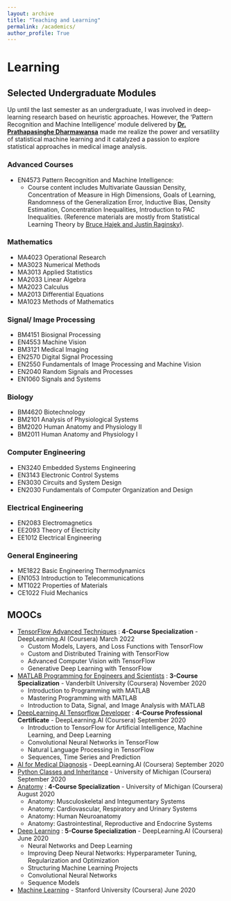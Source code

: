 ```yaml
---
layout: archive
title: "Teaching and Learning"
permalink: /academics/
author_profile: True
---
```


<!-- You can also find my articles on my <a href="https://scholar.google.com/citations?user=JAq7DWcAAAAJ&hl=en">Google Scholar profile</a>. -->

<!-- # Teaching
## Visiting Instructor/ Teaching Assistant - <a href="https://ent.uom.lk/"> ENTC, University of Moratuwa</a>
I assisted the lecturers in assignment preparation, evaluations, and laboratory work.
* BM4151 Biosignal Processing, UoM, Sri Lanka (Fall 2023) -->
<!-- * EN4553 Machine Vision, UoM, Sri Lanka (Fall 2023)
* BM3122 Medical Imaging, UoM, Sri Lanka (Fall 2023)
* EN3160 Image Processing and Machine Vision, UoM, Sri Lanka (Fall 2023)
* EN3551 Digital Signal Processing, UoM, Sri Lanka (Fall 2023)
* BM2012 Anatomy and Physiology for Engineers, UoM, Sri Lanka (Fall 2023) -->

<!-- 
&nbsp;   -->


# Learning
## Selected Undergraduate Modules
Up until the last semester as an undergraduate, I was involved in deep-learning research based on heuristic approaches. However, the ‘Pattern Recognition and Machine Intelligence’ module delivered by <a href = 'https://scholar.google.com/citations?user=4-S204cAAAAJ&hl=en'><b>Dr. Prathapasinghe Dharmawansa</b></a> made me realize the power and versatility of statistical machine learning and it catalyzed a passion to explore statistical approaches in medical image analysis. 

### Advanced Courses
* EN4573 Pattern Recognition and Machine Intelligence:
  - Course content includes Multivariate Gaussian Density, Concentration of Measure in High Dimensions, Goals of Learning, Randomness of the Generalization Error, Inductive Bias, Density Estimation, Concentration Inequalities, Introduction to PAC Inequalities. (Reference materials are mostly from Statistical Learning Theory by <a href="http://maxim.ece.illinois.edu/teaching/SLT/"> Bruce Hajek and Justin Raginsky</a>).

  
### Mathematics
* MA4023 Operational Research
* MA3023 Numerical Methods
* MA3013 Applied Statistics
* MA2033 Linear Algebra 
* MA2023 Calculus
* MA2013 Differential Equations
* MA1023 Methods of Mathematics
  
### Signal/ Image Processing
* BM4151 Biosignal Processing
* EN4553 Machine Vision
* BM3121 Medical Imaging
* EN2570 Digital Signal Processing
* EN2550 Fundamentals of Image Processing and Machine Vision
* EN2040 Random Signals and Processes
* EN1060 Signals and Systems

### Biology 
* BM4620 Biotechnology
* BM2101 Analysis of Physiological Systems
* BM2020 Human Anatomy and Physiology II
* BM2011 Human Anatomy and Physiology I
  
### Computer Engineering
* EN3240 Embedded Systems Engineering
* EN3143 Electronic Control Systems
* EN3030 Circuits and System Design
* EN2030 Fundamentals of Computer Organization and Design

### Electrical Engineering
* EN2083 Electromagnetics
* EE2093 Theory of Electricity
* EE1012 Electrical Engineering

### General Engineering
* ME1822 Basic Engineering Thermodynamics
* EN1053 Introduction to Telecommunications
* MT1022 Properties of Materials
* CE1022 Fluid Mechanics

## MOOCs 
* <a href = 'https://www.coursera.org/account/accomplishments/specialization/certificate/M3RANNZQC3Q8'>TensorFlow Advanced Techniques</a> : <b>4-Course Specialization</b> - DeepLearning.AI (Coursera) March 2022
  - Custom Models, Layers, and Loss Functions with TensorFlow
  - Custom and Distributed Training with TensorFlow
  - Advanced Computer Vision with TensorFlow
  - Generative Deep Learning with TensorFlow
* <a href = 'https://www.coursera.org/account/accomplishments/specialization/certificate/D4MLKAHSF2VH'>MATLAB Programming for Engineers and Scientists</a> : <b>3-Course Specialization</b> - Vanderbilt University (Coursera) November 2020
  - Introduction to Programming with MATLAB
  - Mastering Programming with MATLAB
  - Introduction to Data, Signal, and Image Analysis with MATLAB
* <a href = 'https://www.coursera.org/account/accomplishments/specialization/certificate/NFRTDHJAJ3NC'>DeepLearning.AI Tensorflow Developer</a> : <b>4-Course Professional Certificate</b> - DeepLearning.AI (Coursera) September 2020
  - Introduction to TensorFlow for Artificial Intelligence, Machine Learning, and Deep Learning
  - Convolutional Neural Networks in TensorFlow
  - Natural Language Processing in TensorFlow
  - Sequences, Time Series and Prediction
* <a href = 'https://www.coursera.org/account/accomplishments/certificate/WM9LGNA8JQUX'>AI for Medical Diagnosis</a> - DeepLearning.AI (Coursera) September 2020
* <a href = 'https://www.coursera.org/account/accomplishments/certificate/CKH6JX4DTB7J'>Python Classes and Inheritance</a> - University of Michigan (Coursera) September 2020
* <a href = 'https://www.coursera.org/account/accomplishments/specialization/certificate/SYMCXBA626HE'>Anatomy</a> : <b>4-Course Specialization</b> - University of Michigan (Coursera) August 2020
  - Anatomy: Musculoskeletal and Integumentary Systems
  - Anatomy: Cardiovascular, Respiratory and Urinary Systems
  - Anatomy: Human Neuroanatomy
  - Anatomy: Gastrointestinal, Reproductive and Endocrine Systems
* <a href = 'https://www.coursera.org/account/accomplishments/specialization/certificate/UVT4K788MXAV'>Deep Learning</a> : <b>5-Course Specialization</b> - DeepLearning.AI (Coursera) June 2020
  - Neural Networks and Deep Learning
  - Improving Deep Neural Networks: Hyperparameter Tuning, Regularization and Optimization
  - Structuring Machine Learning Projects
  - Convolutional Neural Networks
  - Sequence Models
* <a href = 'https://www.coursera.org/account/accomplishments/certificate/VVPG9TKNVZ4D'>Machine Learning</a> - Stanford University (Coursera) June 2020
